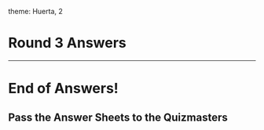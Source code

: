 theme: Huerta, 2

# Round 3 Answers

---


# End of Answers!

## Pass the Answer Sheets to the Quizmasters
